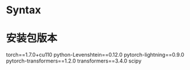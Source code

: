 # Syntax
# 安装包版本
torch==1.7.0+cu110 
python-Levenshtein==0.12.0 
pytorch-lightning==0.9.0 
pytorch-transformers==1.2.0 
transformers==3.4.0
scipy
